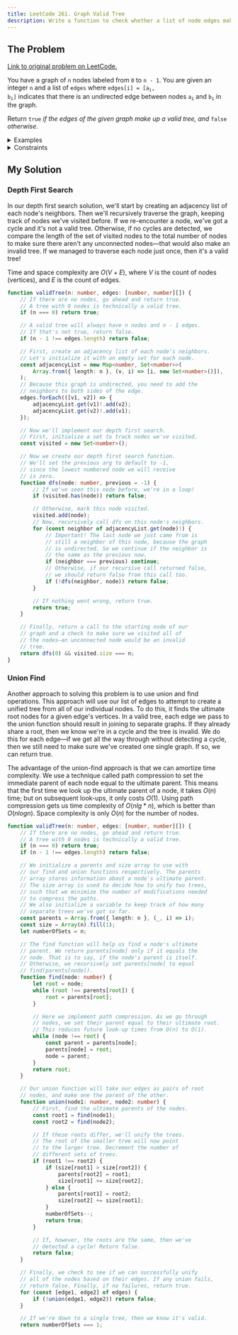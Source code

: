 ```yaml
---
title: LeetCode 261. Graph Valid Tree
description: Write a function to check whether a list of node edges make up a valid tree.
---
```


## The Problem

[Link to original problem on LeetCode.](https://leetcode.com/problems/graph-valid-tree/)

You have a graph of `n` nodes labeled from `0` to `n - 1`. You are given an integer `n` and a list of `edges` where <code>edges[i] = [a<sub>i</sub>, b<sub>i</sub>]</code> indicates that there is an undirected edge between nodes <code>a<sub>i</sub></code> and <code>b<sub>i</sub></code> in the graph.

Return `true` _if the edges of the given graph make up a valid tree, and_ `false` _otherwise_.

<details>
<summary>Examples</summary>

Example 1

```
Input: n = 5 edges = [[0, 1], [0, 2], [0, 3], [1, 4]]
Output: true.
```

Example 2:

```
Input: n = 5 edges = [[0, 1], [1, 2], [2, 3], [1, 3], [1, 4]]
Output: false.
```
</details>

<details>
<summary>Constraints</summary>

- `1 <= 2000 <= n`
- `0 <= edges.length <= 5000`
- `edges[i].length == 2`
- <code>0 <= a<sub>i</sub>, b<sub>i</sub> < n</code>
- <code>a<sub>i</sub> != b<sub>i</sub></code>
- There are no self-loops or repeated edges.
</details>

## My Solution

### Depth First Search

In our depth first search solution, we'll start by creating an adjacency list of each node's neighbors. Then we'll recursively traverse the graph, keeping track of nodes we've visited before. If we re-encounter a node, we've got a cycle and it's not a valid tree. Otherwise, if no cycles are detected, we compare the length of the set of visited nodes to the total number of nodes to make sure there aren't any unconnected nodes—that would also make an invalid tree. If we managed to traverse each node just once, then it's a valid tree!

Time and space complexity are $O(V + E)$, where $V$ is the count of nodes (vertices), and $E$ is the count of edges.

```typescript
function validTree(n: number, edges: [number, number][]) {
	// If there are no nodes, go ahead and return true.
	// A tree with 0 nodes is technically a valid tree.
	if (n === 0) return true;

	// A valid tree will always have n nodes and n - 1 edges.
	// If that's not true, return false.
	if (n - 1 !== edges.length) return false;

	// First, create an adjacency list of each node's neighbors.
	// Let's initialize it with an empty set for each node.
	const adjacencyList = new Map<number, Set<number>>(
		Array.from({ length: n }, (v, i) => [i, new Set<number>()]),
	);
	// Because this graph is undirected, you need to add the
	// neighbors to both sides of the edge.
	edges.forEach(([v1, v2]) => {
		adjacencyList.get(v1)!.add(v2);
		adjacencyList.get(v2)!.add(v1);
	});

	// Now we'll implement our depth first search.
	// First, initialize a set to track nodes we've visited.
	const visited = new Set<number>();

	// Now we create our depth first search function.
	// We'll set the previous arg to default to -1,
	// since the lowest numbered node we will receive
	// is zero.
	function dfs(node: number, previous = -1) {
		// If we've seen this node before, we're in a loop!
		if (visited.has(node)) return false;

		// Otherwise, mark this node visited.
		visited.add(node);
		// Now, recursively call dfs on this node's neighbors.
		for (const neighbor of adjacencyList.get(node)!) {
			// Important! The last node we just came from is
			// still a neighbor of this node, because the graph
			// is undirected. So we continue if the neighbor is
			// the same as the previous now.
			if (neighbor === previous) continue;
			// Otherwise, if our recursive call returned false,
			// we should return false from this call too.
			if (!dfs(neighbor, node)) return false;
		}

		// If nothing went wrong, return true.
		return true;
	}

	// Finally, return a call to the starting node of our
	// graph and a check to make sure we visited all of
	// the nodes—an unconnected node would be an invalid
	// tree.
	return dfs(0) && visited.size === n;
}
```

### Union Find

Another approach to solving this problem is to use union and find operations. This approach will use our list of edges to attempt to create a unified tree from all of our individual nodes. To do this, it finds the ultimate root nodes for a given edge's vertices. In a valid tree, each edge we pass to the union function should result in joining to separate graphs. If they already share a root, then we know we're in a cycle and the tree is invalid. We do this for each edge—if we get all the way through without detecting a cycle, then we still need to make sure we've created one single graph. If so, we can return true.

The advantage of the union-find approach is that we can amortize time complexity. We use a technique called path compression to set the immediate parent of each node equal to the ultimate parent. This means that the first time we look up the ultimate parent of a node, it takes $O(n)$ time; but on subsequent look-ups, it only costs $O(1)$. Using path compression gets us time complexity of $O(n lg* n)$, which is better than $O(n log n)$. Space complexity is only $O(n)$ for the number of nodes.

```typescript
function validTree(n: number, edges: [number, number][]) {
	// If there are no nodes, go ahead and return true.
	// A tree with 0 nodes is technically a valid tree.
	if (n === 0) return true;
	if (n - 1 !== edges.length) return false;

	// We initialize a parents and size array to use with
	// our find and union functions respectively. The parents
	// array stores information about a node's ultimate parent.
	// The size array is used to decide how to unify two trees,
	// such that we minimize the number of modifications needed
	// to compress the paths.
	// We also initialize a variable to keep track of how many
	// separate trees we've got so far.
	const parents = Array.from({ length: n }, (_, i) => i);
	const size = Array(n).fill(1);
	let numberOfSets = n;

	// The find function will help us find a node's ultimate
	// parent. We return parents[node] only if it equals the
	// node. That is to say, if the node's parent is itself.
	// Otherwise, we recursively set parents[node] to equal
	// find(parents[node]).
	function find(node: number) {
		let root = node;
		while (root !== parents[root]) {
			root = parents[root];
		}

		// Here we implement path compression. As we go through
		// nodes, we set their parent equal to their ultimate root.
		// This reduces future look-up times from O(n) to O(1).
		while (node !== root) {
			const parent = parents[node];
			parents[node] = root;
			node = parent;
		}
		return root;
	}

	// Our union function will take our edges as pairs of root
	// nodes, and make one the parent of the other.
	function union(node1: number, node2: number) {
		// First, find the ultimate parents of the nodes.
		const root1 = find(node1);
		const root2 = find(node2);

		// If these roots differ, we'll unify the trees.
		// The root of the smaller tree will now point
		// to the larger tree. Decrement the number of
		// different sets of trees.
		if (root1 !== root2) {
			if (size[root1] > size[root2]) {
				parents[root2] = root1;
				size[root1] += size[root2];
			} else {
				parents[root1] = root2;
				size[root2] += size[root1];
			}
			numberOfSets--;
			return true;
		}

		// If, however, the roots are the same, then we've
		// detected a cycle! Return false.
		return false;
	}

	// Finally, we check to see if we can successfully unify
	// all of the nodes based on their edges. If any union fails,
	// return false. Finally, if no failures, return true.
	for (const [edge1, edge2] of edges) {
		if (!union(edge1, edge2)) return false;
	}

	// If we're down to a single tree, then we know it's valid.
	return numberOfSets === 1;
```